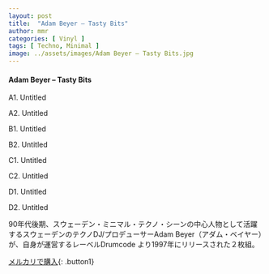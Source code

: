 ```yaml
---
layout: post
title:  "Adam Beyer – Tasty Bits"
author: mmr
categories: [ Vinyl ]
tags: [ Techno, Minimal ]
image: ../assets/images/Adam Beyer – Tasty Bits.jpg
---
```


#### Adam Beyer – Tasty Bits

A1. Untitled

A2. Untitled

B1. Untitled

B2. Untitled

C1. Untitled

C2. Untitled

D1. Untitled

D2. Untitled

90年代後期、スウェーデン・ミニマル・テクノ・シーンの中心人物として活躍するスウェーデンのテクノDJ/プロデューサーAdam Beyer（アダム・ベイヤー）が、自身が運営するレーベルDrumcode より1997年にリリースされた２枚組。

[メルカリで購入](https://jp.mercari.com/item/m35726610630){: .button1}

